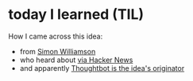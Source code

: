 # today I learned (TIL)

How I came across this idea:

* from [Simon Williamson](https://simonwillison.net/2020/Apr/20/self-rewriting-readme/)
* who heard about [via Hacker News](https://news.ycombinator.com/item?id=22919139)
* and apparently [Thoughtbot is the idea's originator](https://github.com/jbranchaud/til/blob/master/README.md#about)
